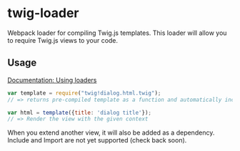 # twig-loader
Webpack loader for compiling Twig.js templates. This loader will allow you to require Twig.js views to your code.

## Usage

[Documentation: Using loaders](http://webpack.github.io/docs/using-loaders.html)

``` javascript
var template = require("twig!dialog.html.twig");
// => returns pre-compiled template as a function and automatically includes Twig.js to your project

var html = template({title: 'dialog title'});
// => Render the view with the given context
```

When you extend another view, it will also be added as a dependency. Include and Import are not yet supported (check back soon).

